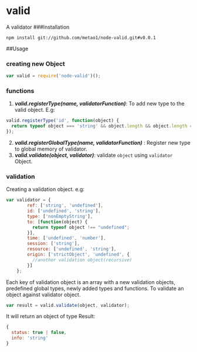 valid
=====

A validator
###Installation

```npm install git://github.com/metao1/node-valid.git#v0.0.1```

##Usage

### creating new Object
``` javascript 
var valid = require('node-valid')();
```

### functions
1. ***valid.registerType(name, validatorFunction)***: To add new type to the valid object.
  E.g: 
```javascript
valid.registerType('id', function(object) {
  return typeof object === 'string' && object.length && object.length === 32;
});

```
2. ***valid.registerGlobalType(name, validatorFunction)*** : Register new type to global memory of validator.
3. ***valid.validate(object, validator)***: validate ```object``` using ```validator``` Object.

### validation 
Creating a validation object.
e.g:
``` javascript
var validator = {
        ref: ['string', 'undefined'],
        id: ['undefined', 'string'],
        type: ['nonEmptyString'],
        to: [function(object) {
          return typeof object !== "undefined";
        }],
        time: ['undefined', 'number'],
        session: ['string'],
        resource: ['undefined', 'string'],
        origin: ['strictObject', 'undefined', {
          //anothor validation object(recursive)
        }]
    };
```
Each key of validation object is an array with a new validation objects, predefined global types, newly added types and functions.
To validate an object against validator object.
``` javascript 
var result = valid.validate(object, validator); 
```
It will return an object of type Result:
```javascript
{ 
  status: true | false,
  info: 'string'
}
```

